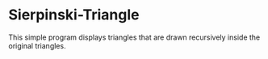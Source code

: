 # Sierpinski-Triangle
This simple program displays triangles that are drawn recursively inside the original triangles.
